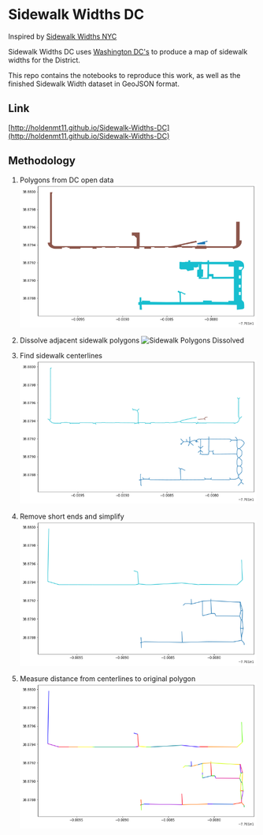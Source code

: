 # Sidewalk Widths DC

Inspired by [Sidewalk Widths NYC](https://github.com/meliharvey/sidewalkwidths-nyc)

Sidewalk Widths DC uses [Washington DC's](https://opendata.dc.gov/datasets/sidewalks) to produce a map of sidewalk widths for the District.

This repo contains the notebooks to reproduce this work, as well as the finished Sidewalk Width dataset in GeoJSON format.

## Link
[http://holdenmt11.github.io/Sidewalk-Widths-DC](http://holdenmt11.github.io/Sidewalk-Widths-DC)

## Methodology

1) Polygons from DC open data
![Sidewalk Polygons](assets/sidewalk_polygons.png)

1) Dissolve adjacent sidewalk polygons
![Sidewalk Polygons Dissolved](assets/sidewalk_polygons_dissolved.png)

2) Find sidewalk centerlines
![Centerlines](assets/centerline.png)

3) Remove short ends and simplify
![Centerlines Simplified](assets/centerline_simplified.png)

4) Measure distance from centerlines to original polygon
![Centerlines Widths](assets/centerline_widths.png)
